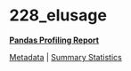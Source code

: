 # 228_elusage

[**Pandas Profiling Report**](../docs_sources/profile/228_elusage.html)

[Metadata](metadata.yaml) | [Summary Statistics](summary_stats.csv)

